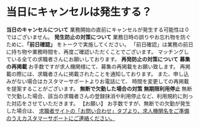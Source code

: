 # 当日にキャンセルは発生する？
**当日のキャンセルについて**
業務開始の直前にキャンセルが発生する可能性は０ではございません。
**発生防止の対策について**
業務日時の誤りやお忘れ物を防ぐために、**「前日確認」** をトークで実施してください。
「前日確認」は業務の前日に持ち物や業務時間を、再度ご確認いただくことでございます。
マッチングしている全ての求職者さんにお願いしております。
**再発防止の対策について**
**募集の再掲載**
お手数ですが求人機関様にて、募集の再掲載をお願い致します。
再掲載の際には、求職者さんに掲載されたことを通知しております。
また、申し込みがない場合はカスタマーサポートよりお電話にて、
時間を変更しての再掲載を提案することがございます。
**無断で欠勤した場合の対策**
**無期限利用停止**
無断で欠勤した場合、該当の求職者さんの登録抹消や利用停止など、利用規約に則った対応をさせていただきます。
【お願い】
お手数ですが、無断での欠勤が発生した場合は、
[求職者サイトの「お問い合わせ」タブより、求人機関名をご準備のうえカスタマーサポートにご連絡ください。](/faqs/j046d?category=medical)